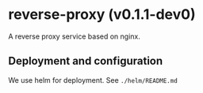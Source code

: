 # reverse-proxy (v0.1.1-dev0)

A reverse proxy service based on nginx.

## Deployment and configuration

We use helm for deployment.
See `./helm/README.md`